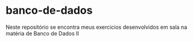 # banco-de-dados
Neste repositório se encontra meus exercicios desenvolvidos em sala na matéria de Banco de Dados II
